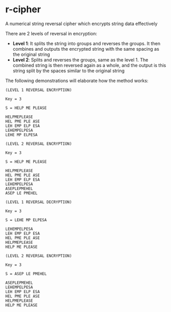 # r-cipher

A numerical string reversal cipher which encrypts string data effectively

There are 2 levels of reversal in encryption:

- **Level 1**: It splits the string into groups and reverses the groups. It then combines and outputs the encrypted string with the same spacing as the original string
- **Level 2**: Splits and reverses the groups, same as the level 1. The combined string is then reversed again as a whole, and the output is this string split by the spaces similar to the original string

The following demonstrations will elaborate how the method works:

```
(LEVEL 1 REVERSAL ENCRYPTION)

Key = 3

S = HELP ME PLEASE

HELPMEPLEASE
HEL PME PLE ASE
LEH EMP ELP ESA
LEHEMPELPESA
LEHE MP ELPESA
```

```
(LEVEL 2 REVERSAL ENCRYPTION)

Key = 3

S = HELP ME PLEASE

HELPMEPLEASE
HEL PME PLE ASE
LEH EMP ELP ESA
LEHEMPELPESA
ASEPLEPMEHEL
ASEP LE PMEHEL
```

```
(LEVEL 1 REVERSAL DECRYPTION)

Key = 3

S = LEHE MP ELPESA

LEHEMPELPESA
LEH EMP ELP ESA
HEL PME PLE ASE
HELPMEPLEASE
HELP ME PLEASE
```

```
(LEVEL 2 REVERSAL ENCRYPTION)

Key = 3

S = ASEP LE PMEHEL

ASEPLEPMEHEL
LEHEMPELPESA
LEH EMP ELP ESA
HEL PME PLE ASE
HELPMEPLEASE
HELP ME PLEASE
```
